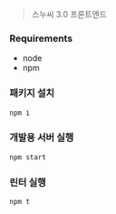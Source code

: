 > 스누씨 3.0 프론트엔드

### Requirements
* node
* npm

### 패키지 설치
```sh
npm i
```

### 개발용 서버 실행
```sh
npm start
```

### 린터 실행
```sh
npm t
```
